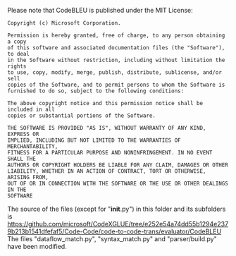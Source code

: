 Please note that CodeBLEU is published under the MIT License:


    Copyright (c) Microsoft Corporation.

    Permission is hereby granted, free of charge, to any person obtaining a copy
    of this software and associated documentation files (the "Software"), to deal
    in the Software without restriction, including without limitation the rights
    to use, copy, modify, merge, publish, distribute, sublicense, and/or sell
    copies of the Software, and to permit persons to whom the Software is
    furnished to do so, subject to the following conditions:

    The above copyright notice and this permission notice shall be included in all
    copies or substantial portions of the Software.

    THE SOFTWARE IS PROVIDED "AS IS", WITHOUT WARRANTY OF ANY KIND, EXPRESS OR
    IMPLIED, INCLUDING BUT NOT LIMITED TO THE WARRANTIES OF MERCHANTABILITY,
    FITNESS FOR A PARTICULAR PURPOSE AND NONINFRINGEMENT. IN NO EVENT SHALL THE
    AUTHORS OR COPYRIGHT HOLDERS BE LIABLE FOR ANY CLAIM, DAMAGES OR OTHER
    LIABILITY, WHETHER IN AN ACTION OF CONTRACT, TORT OR OTHERWISE, ARISING FROM,
    OUT OF OR IN CONNECTION WITH THE SOFTWARE OR THE USE OR OTHER DEALINGS IN THE
    SOFTWARE


The source of the files (except for "__init__.py") in this folder and its subfolders is https://github.com/microsoft/CodeXGLUE/tree/e252e54a74dd55b1294e2379b213b1541dfefaf5/Code-Code/code-to-code-trans/evaluator/CodeBLEU
The files "dataflow_match.py", "syntax_match.py" and "parser/build.py" have been modified.

